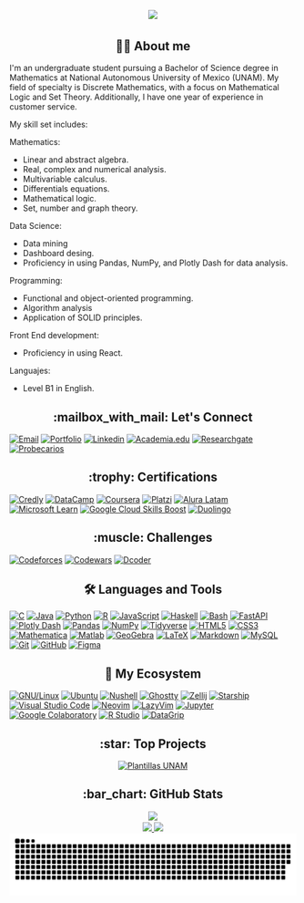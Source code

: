 <h2 align = "center">
    <a href = "https://github.com/SoyFabianRG">
        <img src="https://readme-typing-svg.herokuapp.com?font=JetBrains+Mono&weight=900&size=30&duration=4000&pause=1000&color=FFFFFF&center=true&vCenter=true&width=650&height=90&lines=Hello+World!+I'm+Fabián">
    </a>
</h2>

<h2 align = "center"> 👨‍💻 About me </h2>
I'm an undergraduate student pursuing a Bachelor of Science degree in Mathematics at National Autonomous University of Mexico (UNAM). My field of specialty is Discrete Mathematics, with a focus on Mathematical Logic and Set Theory. Additionally, I have one year of experience in customer service.

My skill set includes:

Mathematics:
- Linear and abstract algebra.
- Real, complex and numerical analysis.
- Multivariable calculus.
- Differentials equations.
- Mathematical logic.
- Set, number and graph theory.

Data Science:
- Data mining
- Dashboard desing.
- Proficiency in using Pandas, NumPy, and Plotly Dash for data analysis.

Programming:
- Functional and object-oriented programming.
- Algorithm analysis
- Application of SOLID principles.

Front End development:
- Proficiency in using React.

Languajes:
- Level B1 in English.

<h2 align = "center"> :mailbox_with_mail: Let's Connect </h2>

[![Email](https://img.shields.io/badge/email-EA4335?style=for-the-badge&logo=gmail&logoColor=white)](mailto:soyfabianrg@gmail.com)
[![Portfolio](https://img.shields.io/badge/portfolio-222222?style=for-the-badge&logo=githubpages&logoColor=white)](https://soyfabianrg.github.io)
[![Linkedin](https://img.shields.io/badge/linkedin-0A66C2?style=for-the-badge&logo=linkedin&logoColor=white)](https://www.linkedin.com/in/soyfabianrg)
[![Academia.edu](https://img.shields.io/badge/academia.edu-41454A?style=for-the-badge&logo=academia&logoColor=white)](https://unam.academia.edu/SoyFabianRG)
[![Researchgate](https://img.shields.io/badge/researchgate-00CCBB?style=for-the-badge&logo=researchgate&logoColor=white)](https://www.researchgate.net/profile/Fabian-Rios-Gil-2)
[![Probecarios](https://img.shields.io/badge/probecarios-081f47?style=for-the-badge)](https://probecarios.com/candidato/soyfabianrg)

<h2 align = "center"> :trophy: Certifications </h2>

[![Credly](https://img.shields.io/badge/credly-FF6B00?style=for-the-badge&logo=credly&logoColor=white)](https://www.credly.com/users/soyfabianrg)
[![DataCamp](https://img.shields.io/badge/datacamp-03EF62?style=for-the-badge&logo=datacamp&logoColor=white)](https://www.datacamp.com/portfolio/soyfabianrg)
[![Coursera](https://img.shields.io/badge/coursera-0056D2?style=for-the-badge&logo=coursera&logoColor=white)](https://www.coursera.org/user/c10a888a8725cca7da1542d8559964eb)
[![Platzi](https://img.shields.io/badge/platzi-98CA3F?style=for-the-badge&logo=platzi&logoColor=white)](https://platzi.com/p/SoyFabianRG)
[![Alura Latam](https://img.shields.io/badge/alura_latam-082B58?style=for-the-badge)](https://app.aluracursos.com/user/soyfabianrg)
[![Microsoft Learn](https://img.shields.io/badge/microsoft_learn-5E5E5E?style=for-the-badge&logo=microsoft&logoColor=white)](https://docs.microsoft.com/es-mx/users/soyfabianrg)
[![Google Cloud Skills Boost](https://img.shields.io/badge/skills_boost-4285F4?style=for-the-badge&logo=googlecloud&logoColor=white)](https://www.cloudskillsboost.google/public_profiles/64d37062-ade6-46ee-8b3e-06485f08fe6b)
[![Duolingo](https://img.shields.io/badge/duolingo-58CC02?style=for-the-badge&logo=duolingo&logoColor=white)](https://www.duolingo.com/profile/SoyFabianRG)

<h2 align = "center"> :muscle: Challenges </h2>

[![Codeforces](https://img.shields.io/badge/codeforces-1F8ACB?style=for-the-badge&logo=codeforces&logoColor=white)](https://codeforces.com/profile/SoyFabianRG)
[![Codewars](https://img.shields.io/badge/codewars-B1361E?style=for-the-badge&logo=codewars&logoColor=white)](https://www.codewars.com/users/SoyFabianRG)
[![Dcoder](https://img.shields.io/badge/dcoder-000000?style=for-the-badge)](https://code.dcoder.tech/profile/soyfabianrg)

<h2 align = "center"> 🛠️ Languages and Tools </h2>

[![C](https://img.shields.io/badge/c-A8B9CC?style=for-the-badge&logo=c&logoColor=white)](https://www.w3schools.com/c)
[![Java](https://img.shields.io/badge/java-007396?style=for-the-badge&logo=openjdk&logoColor=white)](https://www.java.com/en)
[![Python](https://img.shields.io/badge/python-3776AB?style=for-the-badge&logo=python&logoColor=white)](https://www.python.org)
[![R](https://img.shields.io/badge/r-276DC3?style=for-the-badge&logo=r&logoColor=white)](https://www.r-project.org)
[![JavaScript](https://img.shields.io/badge/javascript-323330?style=for-the-badge&logo=javascript&logoColor=F7DF1E)](https://developer.mozilla.org/en-US/docs/web/javascript)
[![Haskell](https://img.shields.io/badge/haskell-5D4F85?style=for-the-badge&logo=haskell&logoColor=white)](https://www.haskell.org)
[![Bash](https://img.shields.io/badge/bash-4EAA25?style=for-the-badge&logo=gnubash&logoColor=white)](https://www.gnu.org/software/bash)
[![FastAPI](https://img.shields.io/badge/fastapi-009688?style=for-the-badge&logo=fastapi&logoColor=white)](https://fastapi.tiangolo.com)
[![Plotly Dash](https://img.shields.io/badge/plotly_dash-3F4F75?style=for-the-badge&logo=plotly&logoColor=white)](https://dash.plotly.com/)
[![Pandas](https://img.shields.io/badge/pandas-150458?style=for-the-badge&logo=pandas&logoColor=white)](https://pandas.pydata.org)
[![NumPy](https://img.shields.io/badge/numpy-013243?style=for-the-badge&logo=numpy&logoColor=white)](https://numpy.org)
[![Tidyverse](https://img.shields.io/badge/tidyverse-1A162D?style=for-the-badge&logo=tidyverse&logoColor=white)](https://www.tidyverse.org)
[![HTML5](https://img.shields.io/badge/html5-E34F26?style=for-the-badge&logo=html5&logoColor=white)](https://www.w3.org/html)
[![CSS3](https://img.shields.io/badge/css3-663399?style=for-the-badge&logo=css&logoColor=white)](https://www.w3.org/Style/CSS)
[![Mathematica](https://img.shields.io/badge/mathematica-DD1100?style=for-the-badge&logo=wolframmathematica&logoColor=white)](https://www.wolfram.com/mathematica)
[![Matlab](https://img.shields.io/badge/matlab-Bf4A06?style=for-the-badge)](https://www.mathworks.com/products/matlab.html)
[![GeoGebra](https://img.shields.io/badge/geogebra-6557d2?style=for-the-badge)](https://www.geogebra.org)
[![LaTeX](https://img.shields.io/badge/latex-008080?style=for-the-badge&logo=latex&logoColor=white)](https://www.latex-project.org)
[![Markdown](https://img.shields.io/badge/markdown-000000?style=for-the-badge&logo=markdown&logoColor=white)](https://www.w3schools.io/file/markdown-introduction)
[![MySQL](https://img.shields.io/badge/mysql-4479A1?style=for-the-badge&logo=mysql&logoColor=white)](https://www.mysql.com)
[![Git](https://img.shields.io/badge/git-F05032?style=for-the-badge&logo=git&logoColor=white)](https://git-scm.com)
[![GitHub](https://img.shields.io/badge/github-181717?style=for-the-badge&logo=github&logoColor=white)](https://github.com)
[![Figma](https://img.shields.io/badge/figma-F24E1E?style=for-the-badge&logo=figma&logoColor=white)](https://www.figma.com)
<!--
[![React](https://img.shields.io/badge/react.js-20232A?style=for-the-badge&logo=react&logoColor=61DAFB)](https://react.dev)
[![Bootstrap](https://img.shields.io/badge/bootstrap-7952B3?style=for-the-badge&logo=bootstrap&logoColor=white)](https://getbootstrap.com)
[![NPM](https://img.shields.io/badge/npm-CB3837?style=for-the-badge&logo=npm&logoColor=white)](https://www.npmjs.com)
[![Webpack](https://img.shields.io/badge/webpack-8DD6F9?style=for-the-badge&logo=webpack&logoColor=white)](https://webpack.js.org)
[![OCI](https://img.shields.io/badge/oci-F80000?style=for-the-badge&logo=oracle&logoColor=white)](https://www.oracle.com/cloud)
-->

<h2 align = "center"> 🌿 My Ecosystem </h2>

[![GNU/Linux](https://img.shields.io/badge/gnu/linux-FCC624?style=for-the-badge&logo=linux&logoColor=black)](https://www.gnu.org)
[![Ubuntu](https://img.shields.io/badge/ubuntu-E95420?style=for-the-badge&logo=ubuntu&logoColor=white)](https://ubuntu.com)
[![Nushell](https://img.shields.io/badge/nushell-4E9A06?style=for-the-badge&logo=nushell&logoColor=white)](https://www.nushell.sh)
[![Ghostty](https://img.shields.io/badge/ghostty-062062?style=for-the-badge&logo=ghostty&logoColor=white)](https://ghostty.org)
[![Zellij](https://img.shields.io/badge/zellij-7e9fbe4?style=for-the-badge&logo=zellijl&logoColor=white)](https://zellij.dev)
[![Starship](https://img.shields.io/badge/starship-DD0B78?style=for-the-badge&logo=starship&logoColor=white)](https://starship.rs)
[![Visual Studio Code](https://img.shields.io/badge/visual_studio_code-007ACC?style=for-the-badge&logo=visualstudiocode&logoColor=white)](https://code.visualstudio.com)
[![Neovim](https://img.shields.io/badge/neovim-57A143?style=for-the-badge&logo=neovim&logoColor=white)](https://neovim.io)
[![LazyVim](https://img.shields.io/badge/lazyvim-2E7DE9?style=for-the-badge&logo=lazyvim&logoColor=white)](https://www.lazyvim.org)
[![Jupyter](https://img.shields.io/badge/Jupyter-F37626?style=for-the-badge&logo=jupyter&logoColor=white)](https://jupyter.org)
[![Google Colaboratory](https://img.shields.io/badge/colaboratory-F9AB00?style=for-the-badge&logo=googlecolab&logoColor=white)](https://colab.research.google.com)
[![R Studio](https://img.shields.io/badge/r_studio-75AADB?style=for-the-badge&logo=rstudioide&logoColor=white)](https://posit.co/products/open-source/rstudio)
[![DataGrip](https://img.shields.io/badge/datagrip-000000?style=for-the-badge&logo=datagrip&logoColor=white)](https://www.jetbrains.com/datagrip)

<h2 align = "center"> :star: Top Projects </h2>

<div align = "center">
    
[![Plantillas UNAM](https://github-readme-stats.vercel.app/api/pin/?username=SoyFabianRG&repo=Plantillas-UNAM&show_icons=true&theme=github_dark)](https://github.com/SoyFabianRG/Plantillas-UNAM)

</div>

<h2 align = "center"> :bar_chart: GitHub Stats </h2>

<div align = "center">

<div width = "100%">
    <a href = "https://github.com/SoyFabianRG">
        <img height = "150em" src = "https://streak-stats.demolab.com/?user=SoyFabianRG&theme=github-dark-blue">
    </a>
 </div>
 
<div width = "100%">
    <a href = "https://github.com/SoyFabianRG">
        <img height = "150em" src = "https://github-readme-stats.vercel.app/api?username=SoyFabianRG&theme=github_dark&show_icons=true">
        <img height = "150em" src = "https://github-readme-stats.vercel.app/api/top-langs/?username=SoyFabianRG&theme=github_dark&layout=compact&langs_count=10">
    </a>
 </div>    

<picture>
    <source media = "(prefers-color-scheme: dark)" srcset = "https://raw.githubusercontent.com/SoyFabianRG/SoyFabianRG/output/github-contribution-grid-snake-dark.svg">
    <img src="https://raw.githubusercontent.com/SoyFabianRG/SoyFabianRG/output/github-contribution-grid-snake.svg">
</picture>

</div>
